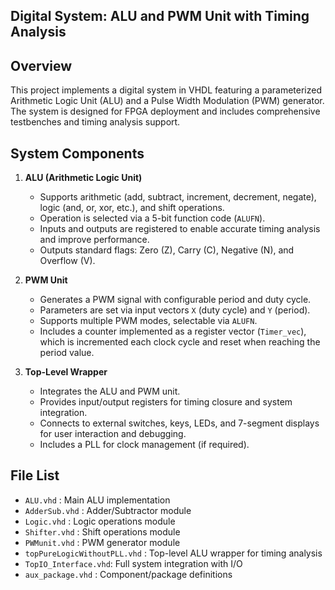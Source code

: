 Digital System: ALU and PWM Unit with Timing Analysis
-----------------------------------------------------

Overview
--------
This project implements a digital system in VHDL featuring a parameterized Arithmetic Logic Unit (ALU) and a Pulse Width Modulation (PWM) generator. The system is designed for FPGA deployment and includes comprehensive testbenches and timing analysis support.

System Components
-----------------
1. **ALU (Arithmetic Logic Unit)**
   - Supports arithmetic (add, subtract, increment, decrement, negate), logic (and, or, xor, etc.), and shift operations.
   - Operation is selected via a 5-bit function code (`ALUFN`).
   - Inputs and outputs are registered to enable accurate timing analysis and improve performance.
   - Outputs standard flags: Zero (Z), Carry (C), Negative (N), and Overflow (V).

2. **PWM Unit**
   - Generates a PWM signal with configurable period and duty cycle.
   - Parameters are set via input vectors `X` (duty cycle) and `Y` (period).
   - Supports multiple PWM modes, selectable via `ALUFN`.
   - Includes a counter implemented as a register vector (`Timer_vec`), which is incremented each clock cycle and reset when reaching the period value.

3. **Top-Level Wrapper**
   - Integrates the ALU and PWM unit.
   - Provides input/output registers for timing closure and system integration.
   - Connects to external switches, keys, LEDs, and 7-segment displays for user interaction and debugging.
   - Includes a PLL for clock management (if required).




File List
---------
- `ALU.vhd`           : Main ALU implementation
- `AdderSub.vhd`      : Adder/Subtractor module
- `Logic.vhd`         : Logic operations module
- `Shifter.vhd`       : Shift operations module
- `PWMunit.vhd`       : PWM generator module
- `topPureLogicWithoutPLL.vhd` : Top-level ALU wrapper for timing analysis
- `TopIO_Interface.vhd`: Full system integration with I/O
- `aux_package.vhd`   : Component/package definitions

